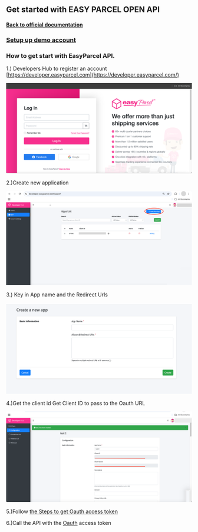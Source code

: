 ## Get started with EASY PARCEL OPEN API

#### [Back to official documentation](../README.md)

### [Setup up demo account](Setup%20demo%20account.md)

### How to get start with EasyParcel API. 

1.) Developers Hub to register an account [https://developer.easyparcel.com](https://developer.easyparcel.com/)



![Login%20Page.png](../pictures/Login%20Page.png)

2.)Create new application



![create new application.png](../pictures/create%20new%20application.png)

3.) Key in App name and the Redirect Urls



![key in app name and redirect url.png](../pictures/key%20in%20app%20name%20and%20redirect%20url.png)

4.)Get the client id
Get Client ID to pass to the Oauth URL



![get client id.png](../pictures/get%20client%20id.png)

5.)Follow [the Steps to get Oauth access token](Get%20Oauth%20Access%20token.md)

6.)Call the API with the [Oauth](../Oauth%20Authentication.md) access token
